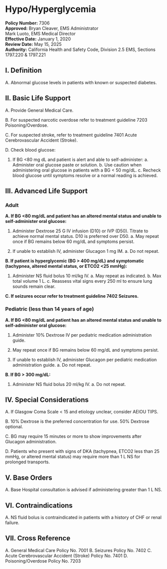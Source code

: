 # Hypo/Hyperglycemia

**Policy Number:** 7306  
**Approved:** Bryan Cleaver, EMS Administrator  
Mark Luoto, EMS Medical Director  
**Effective Date:** January 1, 2020  
**Review Date:** May 15, 2025  
**Authority:** California Health and Safety Code, Division 2.5 EMS, Sections 1797.220 & 1797.221

## I. Definition

A. Abnormal glucose levels in patients with known or suspected diabetes.

## II. Basic Life Support

A. Provide General Medical Care.

B. For suspected narcotic overdose refer to treatment guideline 7203 Poisoning/Overdose.

C. For suspected stroke, refer to treatment guideline 7401 Acute Cerebrovascular Accident (Stroke).

D. Check blood glucose:
1. If BG <80 mg dL and patient is alert and able to self-administer:
   a. Administer oral glucose paste or solution.
   b. Use caution when administering oral glucose in patients with a BG < 50 mg/dL.
   c. Recheck blood glucose until symptoms resolve or a normal reading is achieved.

## III. Advanced Life Support

### Adult

**A. If BG <80 mg/dL and patient has an altered mental status and unable to self-administer oral glucose:**

1. Administer Dextrose 25 G IV infusion (D10) or IVP (D50). Titrate to achieve normal mental status. D10 is preferred over D50.
   a. May repeat once if BG remains below 60 mg/dL and symptoms persist.

2. If unable to establish IV, administer Glucagon 1 mg IM.
   a. Do not repeat.

**B. If patient is hyperglycemic (BG > 400 mg/dL) and symptomatic (tachypnea, altered mental status, or ETCO2 <25 mmHg):**

1. Administer NS fluid bolus 10 ml/kg IV.
   a. May repeat as indicated.
   b. Max total volume 1 L.
   c. Reassess vital signs every 250 ml to ensure lung sounds remain clear.

**C. If seizures occur refer to treatment guideline 7402 Seizures.**

### Pediatric (less than 14 years of age)

**A. If BG <80 mg/dL and patient has an altered mental status and unable to self-administer oral glucose:**

1. Administer 10% Dextrose IV per pediatric medication administration guide.

2. May repeat once if BG remains below 60 mg/dL and symptoms persist.

3. If unable to establish IV, administer Glucagon per pediatric medication administration guide.
   a. Do not repeat.

**B. If BG > 300 mg/dL:**

1. Administer NS fluid bolus 20 ml/kg IV.
   a. Do not repeat.

## IV. Special Considerations

A. If Glasgow Coma Scale < 15 and etiology unclear, consider AEIOU TIPS.

B. 10% Dextrose is the preferred concentration for use. 50% Dextrose optional.

C. BG may require 15 minutes or more to show improvements after Glucagon administration.

D. Patients who present with signs of DKA (tachypnea, ETCO2 less than 25 mmHg, or altered mental status) may require more than 1 L NS for prolonged transports.

## V. Base Orders

A. Base Hospital consultation is advised if administering greater than 1 L NS.

## VI. Contraindications

A. NS fluid bolus is contraindicated in patients with a history of CHF or renal failure.

## VII. Cross Reference

A. General Medical Care Policy No. 7001
B. Seizures Policy No. 7402
C. Acute Cerebrovascular Accident (Stroke) Policy No. 7401
D. Poisoning/Overdose Policy No. 7203




